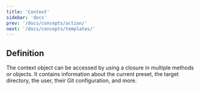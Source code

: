 ```yaml
---
title: 'Context'
sidebar: 'docs'
prev: '/docs/concepts/action/'
next: '/docs/concepts/templates/'
---
```


## Definition

The context object can be accessed by using a closure in multiple methods or objects. It contains information about the current preset, the target directory, the user, their Git configuration, and more.
